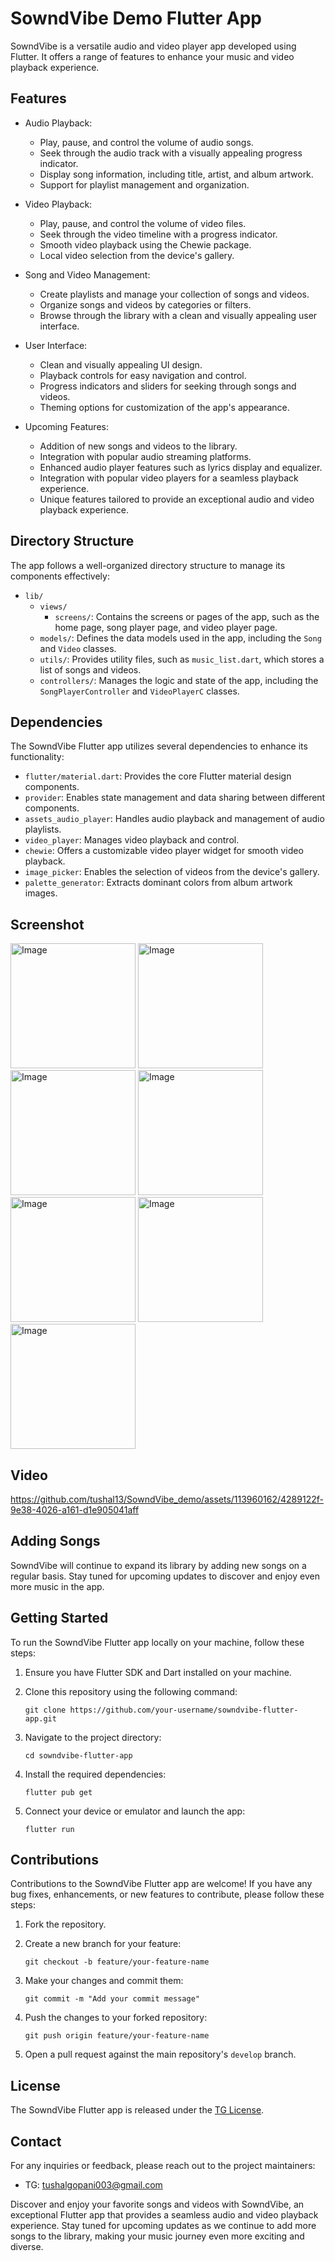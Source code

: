 # SowndVibe Demo Flutter App

SowndVibe is a versatile audio and video player app developed using Flutter. It offers a range of features to enhance your music and video playback experience. 

## Features

- Audio Playback:
  - Play, pause, and control the volume of audio songs.
  - Seek through the audio track with a visually appealing progress indicator.
  - Display song information, including title, artist, and album artwork.
  - Support for playlist management and organization.

- Video Playback:
  - Play, pause, and control the volume of video files.
  - Seek through the video timeline with a progress indicator.
  - Smooth video playback using the Chewie package.
  - Local video selection from the device's gallery.

- Song and Video Management:
  - Create playlists and manage your collection of songs and videos.
  - Organize songs and videos by categories or filters.
  - Browse through the library with a clean and visually appealing user interface.

- User Interface:
  - Clean and visually appealing UI design.
  - Playback controls for easy navigation and control.
  - Progress indicators and sliders for seeking through songs and videos.
  - Theming options for customization of the app's appearance.

- Upcoming Features:
  - Addition of new songs and videos to the library.
  - Integration with popular audio streaming platforms.
  - Enhanced audio player features such as lyrics display and equalizer.
  - Integration with popular video players for a seamless playback experience.
  - Unique features tailored to provide an exceptional audio and video playback experience.

## Directory Structure

The app follows a well-organized directory structure to manage its components effectively:

- `lib/`
  - `views/`
    - `screens/`: Contains the screens or pages of the app, such as the home page, song player page, and video player page.
  - `models/`: Defines the data models used in the app, including the `Song` and `Video` classes.
  - `utils/`: Provides utility files, such as `music_list.dart`, which stores a list of songs and videos.
  - `controllers/`: Manages the logic and state of the app, including the `SongPlayerController` and `VideoPlayerC` classes.

## Dependencies

The SowndVibe Flutter app utilizes several dependencies to enhance its functionality:

- `flutter/material.dart`: Provides the core Flutter material design components.
- `provider`: Enables state management and data sharing between different components.
- `assets_audio_player`: Handles audio playback and management of audio playlists.
- `video_player`: Manages video playback and control.
- `chewie`: Offers a customizable video player widget for smooth video playback.
- `image_picker`: Enables the selection of videos from the device's gallery.
- `palette_generator`: Extracts dominant colors from album artwork images.

## Screenshot 

<img src="https://github.com/tushal13/SowndVibe_demo/assets/113960162/4d76c00e-21ca-4650-8e5a-1dd63986efc9" alt="Image" width="200">

<img src="https://github.com/tushal13/SowndVibe_demo/assets/113960162/19d62d22-1eb7-45f0-b697-51ad294bb192" alt="Image" width="200">



<img src="https://github.com/tushal13/SowndVibe_demo/assets/113960162/27b78789-e864-4375-af08-39b4a0ba58fe" alt="Image" width="200">


<img src="https://github.com/tushal13/SowndVibe_demo/assets/113960162/d793ea03-f39f-4770-bd7e-2ecc5059fb3c" alt="Image" width="200">


<img src="https://github.com/tushal13/SowndVibe_demo/assets/113960162/c53ffc97-f456-4737-8876-eefbdc5e298c" alt="Image" width="200">

<img src="https://github.com/tushal13/SowndVibe_demo/assets/113960162/978f1362-3a69-4c96-a26c-dd2b40121355" alt="Image" width="200">

<img src="https://github.com/tushal13/SowndVibe_demo/assets/113960162/fafccf66-bc70-4f84-ba4f-2e0d2e2c53b0" alt="Image" width="200">


## Video


https://github.com/tushal13/SowndVibe_demo/assets/113960162/4289122f-9e38-4026-a161-d1e905041aff



## Adding Songs

SowndVibe will continue to expand its library by adding new songs on a regular basis. Stay tuned for upcoming updates to discover and enjoy even more music in the app.

## Getting Started

To run the SowndVibe Flutter app locally on your machine, follow these steps:

1. Ensure you have Flutter SDK and Dart installed on your machine.

2. Clone this repository using the following command:
   ```
   git clone https://github.com/your-username/sowndvibe-flutter-app.git
   ```

3. Navigate to the project directory:
   ```
   cd sowndvibe-flutter-app
   ```

4. Install the required dependencies:
   ```
   flutter pub get
   ```

5. Connect your device or emulator and launch the app:
   ```
   flutter run
   ```

## Contributions

Contributions to the SowndVibe Flutter app are welcome! If you have any bug fixes, enhancements, or new features to contribute, please follow these steps:

1. Fork the repository.

2. Create a new branch for your feature:
   ```
   git checkout -b feature/your-feature-name
   ```

3. Make your changes and commit them:
   ```
   git commit -m "Add your commit message"
   ```

4. Push the changes to your forked repository:
   ```
   git push origin feature/your-feature-name
   ```

5. Open a pull request against the main repository's `develop` branch.

## License

The SowndVibe Flutter app is released under the [TG License](LICENSE).

## Contact

For any inquiries or feedback, please reach out to the project maintainers:

- TG: tushalgopani003@gmail.com

Discover and enjoy your favorite songs and videos with SowndVibe, an exceptional Flutter app that provides a seamless audio and video playback experience. Stay tuned for upcoming updates as we continue to add more songs to the library, making your music journey even more exciting and diverse.
